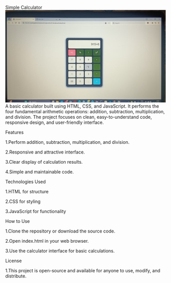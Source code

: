 Simple Calculator
![image alt](https://github.com/AkshithaM-123/calculator/blob/dadfebc49afd2a0b3192bc37c93145a0da9beb4e/outputscreenshot2.jpg)
A basic calculator built using HTML, CSS, and JavaScript. It performs the four fundamental arithmetic operations: addition, subtraction, multiplication, and division. The project focuses on clean, easy-to-understand code, responsive design, and user-friendly interface.

Features

1.Perform addition, subtraction, multiplication, and division.

2.Responsive and attractive interface.

3.Clear display of calculation results.

4.Simple and maintainable code.

Technologies Used

1.HTML for structure

2.CSS for styling

3.JavaScript for functionality

How to Use

1.Clone the repository or download the source code.

2.Open index.html in your web browser.

3.Use the calculator interface for basic calculations.

License

 1.This project is open-source and available for anyone to use, modify, and distribute.

